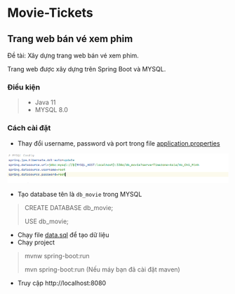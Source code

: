 # Movie-Tickets

## Trang web bán vé xem phim
Đề tài: Xây dựng trang web bán vé xem phim.

Trang web được xây dựng trên Spring Boot và MYSQL. 

### Điều kiện
> - Java 11
> - MYSQL 8.0

### Cách cài đặt
- Thay đổi username, password và port trong file [application.properties](./src/main/resources/application.properties)

![alt text](./doc/properties.png)

- Tạo database tên là `db_movie` trong MYSQL

> CREATE DATABASE db_movie;
>
> USE db_movie;

- Chạy file [data.sql](./sql/data.sql) để tạo dữ liệu
- Chạy project

> mvnw spring-boot:run
>
> mvn spring-boot:run (Nếu máy bạn đã cài đặt maven)

- Truy cập http://localhost:8080
